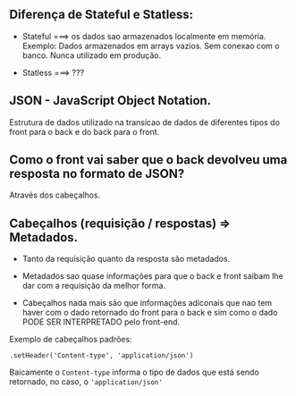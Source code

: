 ## Diferença de Stateful e Statless:

- Stateful ===> os dados sao armazenados localmente em memória. Exemplo: Dados armazenados em arrays vazios. Sem conexao com o banco.
  Nunca utilizado em produção.

- Statless ===> ???

## JSON - JavaScript Object Notation.

Estrutura de dados utilizado na transicao de dados de diferentes tipos do front para o back e do back para o front.

## Como o front vai saber que o back devolveu uma resposta no formato de JSON?

Através dos cabeçalhos.

## Cabeçalhos (requisição / respostas) => Metadados.

- Tanto da requisição quanto da resposta são metadados.

- Metadados sao quase informações para que o back e front saibam lhe dar com a requisição da melhor forma.

- Cabeçalhos nada mais são que informações adiconais que nao tem haver com o dado retornado do front para o back e sim como o dado PODE SER INTERPRETADO pelo front-end.

Exemplo de cabeçalhos padrões:

`.setHeader('Content-type', 'application/json')`

Baicamente o `Content-type` informa o tipo de dados que está sendo retornado, no caso, o `'application/json'`
